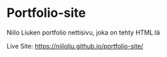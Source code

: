 # Portfolio-site

Niilo Liuken portfolio nettisivu, joka on tehty HTML:lä

Live Site: https://niiloliu.github.io/portfolio-site/
